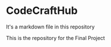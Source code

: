 # CodeCraftHub

It's a markdown file in this repository

This is the repository for the Final Project
